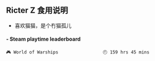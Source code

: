 ## Ricter Z 食用说明
- 喜欢猫猫，是个冇猫孤儿

<!-- steam-box start -->
#### - Steam playtime leaderboard
```text
🎮 World of Warships                 🕘 159 hrs 45 mins
```
<!-- Powered by https://github.com/YouEclipse/steam-box . -->
<!-- steam-box end -->
